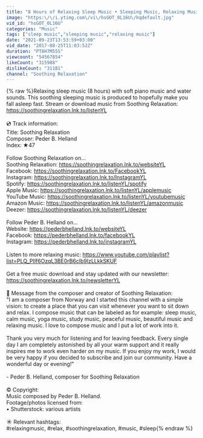 ```yaml
---
title: "8 Hours of Relaxing Sleep Music • Sleeping Music, Relaxing Music, Fall Asleep Fast"
image: "https:\/\/i.ytimg.com\/vi\/hsGOT_0L16U\/hqdefault.jpg"
vid_id: "hsGOT_0L16U"
categories: "Music"
tags: ["sleep music","sleeping music","relaxing music"]
date: "2021-09-23T13:53:59+03:00"
vid_date: "2017-08-25T11:03:52Z"
duration: "PT8H7M55S"
viewcount: "54567854"
likeCount: "315988"
dislikeCount: "31181"
channel: "Soothing Relaxation"
---
```

{% raw %}Relaxing sleep music (8 hours) with soft piano music and water sounds. This soothing sleeping music is produced to hopefully make you fall asleep fast. Stream or download music from Soothing Relaxation: <a rel="nofollow" target="blank" href="https://soothingrelaxation.lnk.to/listenYL">https://soothingrelaxation.lnk.to/listenYL</a><br /><br />💿 Track information:<br />Title: Soothing Relaxation <br />Composer: Peder B. Helland<br />Index: ★47<br /><br />Follow Soothing Relaxation on...<br />Soothing Relaxation: <a rel="nofollow" target="blank" href="https://soothingrelaxation.lnk.to/websiteYL">https://soothingrelaxation.lnk.to/websiteYL</a><br />Facebook: <a rel="nofollow" target="blank" href="https://soothingrelaxation.lnk.to/FacebookYL">https://soothingrelaxation.lnk.to/FacebookYL</a><br />Instagram: <a rel="nofollow" target="blank" href="https://soothingrelaxation.lnk.to/InstagramYL">https://soothingrelaxation.lnk.to/InstagramYL</a><br />Spotify: <a rel="nofollow" target="blank" href="https://soothingrelaxation.lnk.to/listenYL/spotify">https://soothingrelaxation.lnk.to/listenYL/spotify</a><br />Apple Music: <a rel="nofollow" target="blank" href="https://soothingrelaxation.lnk.to/listenYL/applemusic">https://soothingrelaxation.lnk.to/listenYL/applemusic</a><br />YouTube Music: <a rel="nofollow" target="blank" href="https://soothingrelaxation.lnk.to/listenYL/youtubemusic">https://soothingrelaxation.lnk.to/listenYL/youtubemusic</a><br />Amazon Music: <a rel="nofollow" target="blank" href="https://soothingrelaxation.lnk.to/listenYL/amazonmusic">https://soothingrelaxation.lnk.to/listenYL/amazonmusic</a><br />Deezer: <a rel="nofollow" target="blank" href="https://soothingrelaxation.lnk.to/listenYL/deezer">https://soothingrelaxation.lnk.to/listenYL/deezer</a><br /><br />Follow Peder B. Helland on...<br />Website: <a rel="nofollow" target="blank" href="https://pederbhelland.lnk.to/websiteYL">https://pederbhelland.lnk.to/websiteYL</a><br />Facebook: <a rel="nofollow" target="blank" href="https://pederbhelland.lnk.to/facebookYL">https://pederbhelland.lnk.to/facebookYL</a><br />Instagram: <a rel="nofollow" target="blank" href="https://pederbhelland.lnk.to/instagramYL">https://pederbhelland.lnk.to/instagramYL</a><br /><br />Listen to more relaxing music: <a rel="nofollow" target="blank" href="https://www.youtube.com/playlist?list=PLQ_PIlf6OzqL3BE0rB6clb9IzLLkkSKUF">https://www.youtube.com/playlist?list=PLQ_PIlf6OzqL3BE0rB6clb9IzLLkkSKUF</a><br /><br />Get a free music download and stay updated with our newsletter: <a rel="nofollow" target="blank" href="https://soothingrelaxation.lnk.to/newsletterYL">https://soothingrelaxation.lnk.to/newsletterYL</a><br /><br />📜 Message from the composer and creator of Soothing Relaxation:<br />&quot;I am a composer from Norway and I started this channel with a simple vision: to create a place that you can visit whenever you want to sit down and relax. I compose music that can be labeled as for example: sleep music, calm music, yoga music, study music, peaceful music, beautiful music and relaxing music. I love to compose music and I put a lot of work into it. <br /><br />Thank you very much for listening and for leaving feedback. Every single day I am completely astonished by all your warm support and it really inspires me to work even harder on my music. If you enjoy my work, I would be very happy if you decided to subscribe and join our community. Have a wonderful day or evening!&quot;<br /><br />- Peder B. Helland, composer for Soothing Relaxation<br /><br />© Copyright:<br />Music composed by Peder B. Helland. <br />Footage/photos licensed from:<br />• Shutterstock: various artists<br /><br />☀️ Relevant hashtags:<br />#relaxingmusic, #relax, #soothingrelaxation, #music, #sleep{% endraw %}
